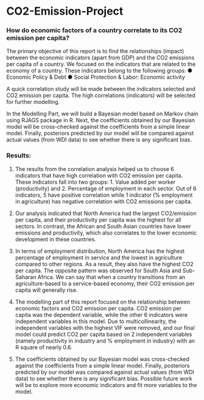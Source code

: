 # CO2-Emission-Project
### How do economic factors of a country correlate to its CO2 emission per capita?

The primary objective of this report is to find the relationships (impact) between the economic indicators (apart from GDP) and the CO2 emissions per capita of a country. We focused on the indicators that are related to the economy of a country. These indicators belong to the following groups:
● Economic Policy & Debt
● Social Protection & Labor: Economic activity

A quick correlation study will be made between the indicators selected and CO2 emission per capita. The high correlations (indicators) will be selected for further modelling. 

In the Modelling Part, we will build a Bayesian model based on Markov chain using RJAGS package in R. Next, the coefficients obtained by our Bayesian model will be cross-checked against the coefficients from a simple linear model. Finally, posteriors predicted by our model will be compared against actual values (from WDI data) to see whether there is any significant bias.

### Results:
1. The results from the correlation analysis helped us to choose 6 indicators that have high correlation with CO2 emission per capita. These indicators fall into two groups: 1. Value added per worker (productivity) and 2. Percentage of employment in each sector. Out of 6 indicators, 5 have positive correlation while 1 indicator (% employment in agriculture) has negative correlation with CO2 emissions per capita. 

2. Our analysis indicated that North America had the largest CO2/emission per capita, and their productivity per capita was the highest for all sectors. In contrast, the African and South Asian countries have lower emissions and productivity, which also correlates to the lower economic development in these countries.

3. In terms of employment distribution, North America has the highest percentage of employment in service and the lowest in agriculture compared to other regions. As a result, they also have the highest CO2 per capita. The opposite pattern was observed for South Asia and Sub-Saharan Africa. We can say that when a country transitions from an agriculture-based to a service-based economy, their CO2 emission per capita will generally rise.

4. The modelling part of this report focused on the relationship between economic factors and CO2 emission per capita. CO2 emission per capita was the dependent variable, while the other 6 indicators were independent variables in this model. Due to multicollinearity, the independent variables with the highest VIF were removed, and our final model could predict CO2 per capita based on 2 independent variables (namely productivity in industry and % employment in industry) with an R square of nearly 0.6. 

5. The coefficients obtained by our Bayesian model was cross-checked against the coefficients from a simple linear model. Finally,
posteriors predicted by our model was compared against actual values (from WDI data) to see whether there is any significant bias. Possible future work will be to explore more economic indicators and fit more variables to the model.
